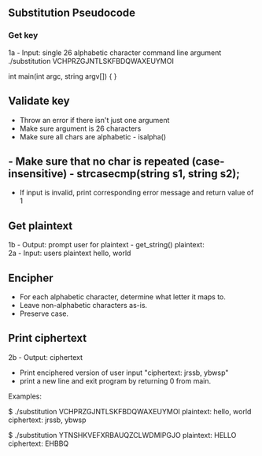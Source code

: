 ## Substitution Pseudocode

### Get key 
1a - Input: single 26 alphabetic character command line argument
./substitution VCHPRZGJNTLSKFBDQWAXEUYMOI

int main(int argc, string argv[])
{
    <!-- code here -->
}

## Validate key
- Throw an error if there isn't just one argument
- Make sure argument is 26 characters
- Make sure all chars are alphabetic - isalpha()
## - Make sure that no char is repeated (case-insensitive) - strcasecmp(string s1, string s2);

- If input is invalid, print corresponding error message and return value of 1

## Get plaintext
1b - Output: prompt user for plaintext - get_string()
plaintext:  
2a - Input: users plaintext
hello, world

## Encipher
- For each alphabetic character, determine what letter it maps to.
- Leave non-alphabetic characters as-is.
- Preserve case.

## Print ciphertext
2b - Output: ciphertext
- Print enciphered version of user input
"ciphertext: jrssb, ybwsp"
- print a new line and exit program by returning 0 from main.

Examples:

$ ./substitution VCHPRZGJNTLSKFBDQWAXEUYMOI
plaintext:  hello, world
ciphertext: jrssb, ybwsp

$ ./substitution YTNSHKVEFXRBAUQZCLWDMIPGJO
plaintext:  HELLO
ciphertext: EHBBQ